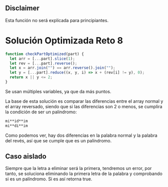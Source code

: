 ## Disclaimer

Esta función no será explicada para principiantes.

# Solución Optimizada Reto 8

```js
function checkPartOptimized(part) {
  let arr = [...part].slice(1);
  let rev = [...part].reverse();
  let x = arr.join("") == arr.reverse().join("");
  let y = [...part].reduce((x, y, i) => x + (rev[i] != y), 0);
  return x || y <= 2;
}
```

Se usan múltiples variables, ya que da más puntos.

La base de esta solución es comparar las diferencias entre el array normal y el array reversado, siendo que si las diferencias son 2 o menos, se cumplira la condición de ser un palindromo:

```markdown
mi**id**im
mi**di**im
```

Como podemos ver, hay dos diferencias en la palabra normal y la palabra del revés, así que se cumple que es un palíndromo.

## Caso aislado

Siempre que la letra a eliminar será la primera, tendremos un error, por tanto, se soluciona eliminando la primera letra de la palabra y comprobando si es un palíndromo. Si es así retorna true.